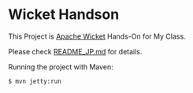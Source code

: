 Wicket Handson
==============

This Project is [Apache Wicket](http://wicket.apache.org/) Hands-On for My Class.

Please check [README_JP.md](./README_JP.md) for details.

Running the project with Maven:

	$ mvn jetty:run
